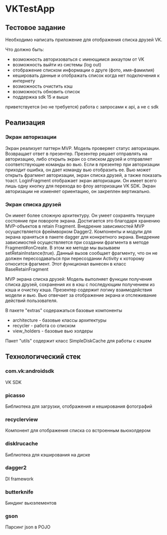 # VKTestApp

## Тестовое задание

Необходимо написать приложение для отображения списка друзей VK.

Что должно быть:

- возможность авторизоваться с имеющимся аккаутом от VK
- возможность выйти из системы (log out)
- отображение списком информации о друге (фото, имя-фамилия)
- кешировать данные и отображать список когда нет подключения к интернету
- возможность очистить кэш 
- возможность обновить список
- поддержка sdk 15 и выше

приветствуется (но не требуется) работа с запросами к api, а не с sdk

## Реализация

### Экран авторизации

Экран реализует паттерн MVP.
Модель проверяет статус авторизации. Возвращает ответ в презентер.
Презентер решает отправлять на авторизацию, либо открыть экран со списком друзей и отправляет соответствующие команды во вью.
Если в презентер при авторизации приходит ошибка, он дает команду вью отобразить ее.
Вью может открыть фрагмент авторизации, экран списка друзей, а также показать тоаст.
LoginFragment отображает экран авторизации. Он имеет всего лишь одну кнопку для перехода во флоу авторизации VK SDK.
Экран авторизации не изменяет ориентацию, он закреплен вертикально.

### Экран списка друзей

Он имеет более сложную архитектуру. Он умеет сохранять текущее состояние при повороте экрана.
Достигается это благодаря хранению MVP-объектов в retain Fragment.
Внедрение зависимостей MVP осуществляется фреймворком Dagger2.
Компоненты и модули для экрана храняться в пакете dagger для конкретного экрана.
Внедрение зависимостей осуществляется при создании фрагмента в методе Fragment#onCreate.
В этом же методе мы вызываем setRetainInstance(true).
Данный вызов сообщает фрагменту, что он не должен пересоздаваться при пересоздании Activity к которому относится фрагмент.
Этот функционал вынесен в класс BaseRetainFragment

MVP экрана списка друзей:
Модель выполняет функции получения списка друзей, сохранения их в кэш с последующим получением из кэша и очистку кэша.
Презентер содержит логику взаимодействия модели и вью.
Вью отвечает за отображение экрана и отслеживание действий пользователя.

В пакете "extras" содеражаться базовые компоненты
- architecture - базовые классы архитектуры
- recycler - работа со списком
- view_holders - базовые вью холдеры

Пакет "utils" содержит класс SimpleDiskCache для работы с кэшем



## Технологический стек

### com.vk:androidsdk
VK SDK

### picasso
Библиотека для загрузки, отображения и кеширования фотографий

### recyclerview
Компонент для отображения списка со встроенным вьюхолдером

### disklrucache
Библиотека для кэширования на диске

### dagger2
DI framework

### butterknife
Биндинг вьюэлементов

### gson
Парсинг json в POJO

